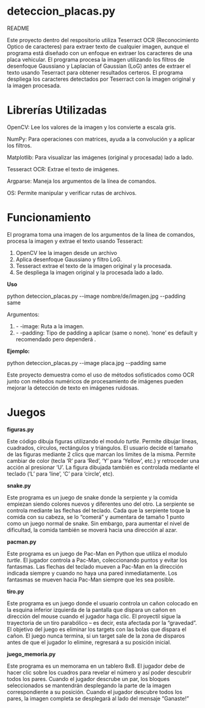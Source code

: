 # deteccion_placas.py

README

Este proyecto dentro del respositorio utiliza Teserract OCR (Reconocimiento Optico de caracteres) para extraer texto de cualquier imagen, aunque el programa está diseñado con un enfoque en extraer los caracteres de una placa vehicular. El programa procesa la imagen utilizando los filtros de desenfoque Gaussiano y Laplacian of Gaussian (LoG) antes de extraer el texto usando Teserract para obtener resultados certeros. El programa despliega los caracteres detectados por Teserract con la imagen original y la imagen procesada.

# Librerías Utilizadas

OpenCV: Lee los valores de la imagen y los convierte a escala gris.

NumPy: Para operaciones con matrices, ayuda a la convolución y a aplicar los filtros.

Matplotlib: Para visualizar las imágenes (original y procesada) lado a lado.

Tesseract OCR: Extrae el texto de imágenes.

Argparse: Maneja los argumentos de la línea de comandos.

OS: Permite manipular y verificar rutas de archivos.

# Funcionamiento

El programa toma una imagen de los argumentos de la línea de comandos, procesa la imagen y extrae el texto usando Tesseract:

1. OpenCV lee la imagen desde un archivo
2. Aplica desenfoque Gaussiano y filtro LoG.
3. Tesseract extrae el texto de la imagen original y la procesada.
4. Se despliega la imagen original y la procesada lado a lado.

**Uso**

python deteccion_placas.py --image nombre/de/imagen.jpg --padding same

Argumentos:

1. \- -image: Ruta a la imagen.
2. \- -padding: Tipo de padding a aplicar (same o none). ‘none’ es default y recomendado pero dependerá .

**Ejemplo:**

python deteccion_placas.py --image placa.jpg --padding same

Este proyecto demuestra como el uso de métodos sofisticados como OCR junto con métodos numéricos de procesamiento de imágenes pueden mejorar la detección de texto en imágenes ruidosas.

# Juegos

**figuras.py**

Este código dibuja figuras utilizando el modulo _turtle_. Permite dibujar líneas, cuadrados, círculos, rectángulos y triángulos. El usuario decide el tamaño de las figuras mediante 2 clics que marcan los limites de la misma. Permite cambiar de color (tecla ‘R’ para ‘Red’, ‘Y’ para ‘Yellow’, etc.) y retroceder una acción al presionar ‘U’. La figura dibujada también es controlada mediante el teclado (‘L’ para ‘line’, ‘C’ para ‘circle’, etc).

**snake.py**

Este programa es un juego de snake donde la serpiente y la comida empiezan siendo colores nuevos y diferentes uno del otro. La serpiente se controla mediante las flechas del teclado. Cada que la serpiente toque la comida con su cabeza, se lo “comerá” y aumentara de tamaño 1 punto como un juego normal de snake. Sin embargo, para aumentar el nivel de dificultad, la comida también se moverá hacia una dirección al azar.

**pacman.py**

Este programa es un juego de Pac-Man en Python que utiliza el modulo _turtle_. El jugador controla a Pac-Man, coleccionando puntos y evitar los fantasmas. Las flechas del teclado mueven a Pac-Man en la dirección indicada siempre y cuando no haya una pared inmediatamente. Los fantasmas se mueven hacia Pac-Man siempre que les sea posible.

**tiro.py**

Este programa es un juego donde el usuario controla un cañon colocado en la esquina inferior izquierda de la pantalla que dispara un cañon en dirección del mouse cuando el jugador haga clic. El proyectil sigue la trayectoria de un tiro parabólico – es decir, esta afectada por la “gravedad”. El objetivo del juego es eliminar los targets con las bolas que dispara el cañon. El juego nunca termina, si un target sale de la zona de disparos antes de que el jugador lo elimine, regresará a su posición inicial.

**juego_memoria.py**

Este programa es un memorama en un tablero 8x8. El jugador debe de hacer clic sobre los cuadros para revelar el número y así poder descubrir todos los pares. Cuando el jugador descrube un par, los bloques seleccionados se mantendrán desplegando la parte de la imagen correspondiente a su posición. Cuando el jugador descubre todos los pares, la imagen completa se desplegará al lado del mensaje “Ganaste!”
